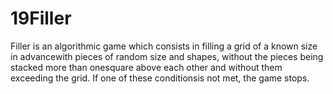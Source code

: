 # 19Filler
Filler is an algorithmic game which consists in filling a grid of a known size in advancewith pieces of random size and shapes, without the pieces being stacked more than onesquare above each other and without them exceeding the grid. If one of these conditionsis not met, the game stops.
